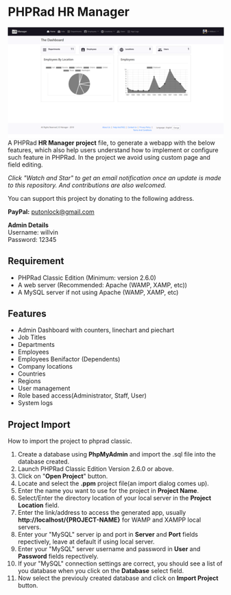 # PHPRad HR Manager
![Screenshot of Dashboad](Screenshot(Dashboard).png)
A PHPRad <b>HR Manager project</b> file, to generate a webapp with the below features, which also help users understand how to implement or configure such feature in PHPRad. In the project we avoid using custom page and field editing.

*Click "Watch and Star" to get an email notification once an update is made to this repository. And contributions are also welcomed.*

You can support this project by donating to the following address.

<strong>PayPal:</strong> putonlock@gmail.com

<b>Admin Details</b><br>
Username: willvin<br>
Password: 12345

## Requirement
- PHPRad Classic Edition (Minimum: version 2.6.0)
- A web server (Recommended: Apache (WAMP, XAMP, etc))
- A MySQL server if not using Apache (WAMP, XAMP, etc)

## Features
- Admin Dashboard with counters, linechart and piechart
- Job Titles
- Departments
- Employees
- Employees Benifactor (Dependents)
- Company locations
- Countries
- Regions
- User management
- Role based access(Administrator, Staff, User)
- System logs

## Project Import
How to import the project to phprad classic.
1. Create a database using <b>PhpMyAdmin</b> and import the .sql file into the database created.
2. Launch PHPRad Classic Edition Version 2.6.0 or above.
3. Click on "<b>Open Project</b>" button.
4. Locate and select the <b>.ppm</b> project file(an import dialog comes up).
5. Enter the name you want to use for the project in <b>Project Name</b>.
6. Select/Enter the directory location of your local server in the <b>Project Location</b> field.
7. Enter the link/address to access the generated app, usually <b>http://localhost/{PROJECT-NAME}</b> for WAMP and XAMPP local servers.
8. Enter your "MySQL" server ip and port in <b>Server</b> and <b>Port</b> fields repectively, leave at default if using local server.
9. Enter your "MySQL" server username and password in <b>User</b> and <b>Password</b> fields repectively.
10. If your "MySQL" connection settings are correct, you should see a list of you database when you click on the <b>Database</b> select field.
11. Now select the previouly created database and click on <b>Import Project</b> button.
